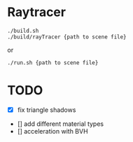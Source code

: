 # Raytracer
```
./build.sh
./build/rayTracer {path to scene file}
```
or
```
./run.sh {path to scene file}
```

# TODO
- [x] fix triangle shadows
- [] add different material types
- [] acceleration with BVH
